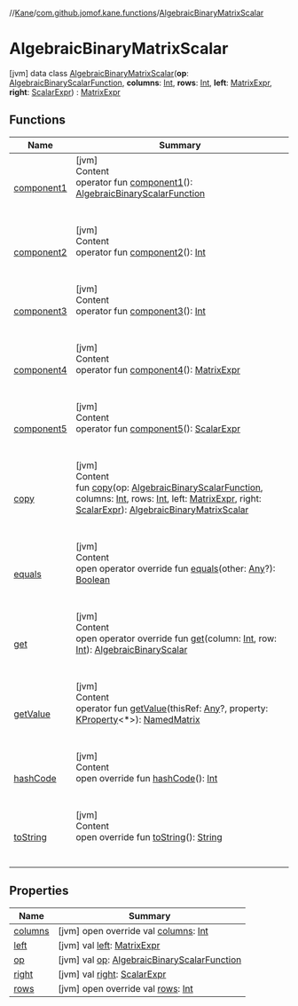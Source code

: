 //[Kane](../../index.md)/[com.github.jomof.kane.functions](../index.md)/[AlgebraicBinaryMatrixScalar](index.md)



# AlgebraicBinaryMatrixScalar  
 [jvm] data class [AlgebraicBinaryMatrixScalar](index.md)(**op**: [AlgebraicBinaryScalarFunction](../-algebraic-binary-scalar-function/index.md), **columns**: [Int](https://kotlinlang.org/api/latest/jvm/stdlib/kotlin/-int/index.html), **rows**: [Int](https://kotlinlang.org/api/latest/jvm/stdlib/kotlin/-int/index.html), **left**: [MatrixExpr](../../com.github.jomof.kane.impl/-matrix-expr/index.md), **right**: [ScalarExpr](../../com.github.jomof.kane.impl/-scalar-expr/index.md)) : [MatrixExpr](../../com.github.jomof.kane.impl/-matrix-expr/index.md)   


## Functions  
  
|  Name|  Summary| 
|---|---|
| <a name="com.github.jomof.kane.functions/AlgebraicBinaryMatrixScalar/component1/#/PointingToDeclaration/"></a>[component1](component1.md)| <a name="com.github.jomof.kane.functions/AlgebraicBinaryMatrixScalar/component1/#/PointingToDeclaration/"></a>[jvm]  <br>Content  <br>operator fun [component1](component1.md)(): [AlgebraicBinaryScalarFunction](../-algebraic-binary-scalar-function/index.md)  <br><br><br>
| <a name="com.github.jomof.kane.functions/AlgebraicBinaryMatrixScalar/component2/#/PointingToDeclaration/"></a>[component2](component2.md)| <a name="com.github.jomof.kane.functions/AlgebraicBinaryMatrixScalar/component2/#/PointingToDeclaration/"></a>[jvm]  <br>Content  <br>operator fun [component2](component2.md)(): [Int](https://kotlinlang.org/api/latest/jvm/stdlib/kotlin/-int/index.html)  <br><br><br>
| <a name="com.github.jomof.kane.functions/AlgebraicBinaryMatrixScalar/component3/#/PointingToDeclaration/"></a>[component3](component3.md)| <a name="com.github.jomof.kane.functions/AlgebraicBinaryMatrixScalar/component3/#/PointingToDeclaration/"></a>[jvm]  <br>Content  <br>operator fun [component3](component3.md)(): [Int](https://kotlinlang.org/api/latest/jvm/stdlib/kotlin/-int/index.html)  <br><br><br>
| <a name="com.github.jomof.kane.functions/AlgebraicBinaryMatrixScalar/component4/#/PointingToDeclaration/"></a>[component4](component4.md)| <a name="com.github.jomof.kane.functions/AlgebraicBinaryMatrixScalar/component4/#/PointingToDeclaration/"></a>[jvm]  <br>Content  <br>operator fun [component4](component4.md)(): [MatrixExpr](../../com.github.jomof.kane.impl/-matrix-expr/index.md)  <br><br><br>
| <a name="com.github.jomof.kane.functions/AlgebraicBinaryMatrixScalar/component5/#/PointingToDeclaration/"></a>[component5](component5.md)| <a name="com.github.jomof.kane.functions/AlgebraicBinaryMatrixScalar/component5/#/PointingToDeclaration/"></a>[jvm]  <br>Content  <br>operator fun [component5](component5.md)(): [ScalarExpr](../../com.github.jomof.kane.impl/-scalar-expr/index.md)  <br><br><br>
| <a name="com.github.jomof.kane.functions/AlgebraicBinaryMatrixScalar/copy/#com.github.jomof.kane.functions.AlgebraicBinaryScalarFunction#kotlin.Int#kotlin.Int#com.github.jomof.kane.impl.MatrixExpr#com.github.jomof.kane.impl.ScalarExpr/PointingToDeclaration/"></a>[copy](copy.md)| <a name="com.github.jomof.kane.functions/AlgebraicBinaryMatrixScalar/copy/#com.github.jomof.kane.functions.AlgebraicBinaryScalarFunction#kotlin.Int#kotlin.Int#com.github.jomof.kane.impl.MatrixExpr#com.github.jomof.kane.impl.ScalarExpr/PointingToDeclaration/"></a>[jvm]  <br>Content  <br>fun [copy](copy.md)(op: [AlgebraicBinaryScalarFunction](../-algebraic-binary-scalar-function/index.md), columns: [Int](https://kotlinlang.org/api/latest/jvm/stdlib/kotlin/-int/index.html), rows: [Int](https://kotlinlang.org/api/latest/jvm/stdlib/kotlin/-int/index.html), left: [MatrixExpr](../../com.github.jomof.kane.impl/-matrix-expr/index.md), right: [ScalarExpr](../../com.github.jomof.kane.impl/-scalar-expr/index.md)): [AlgebraicBinaryMatrixScalar](index.md)  <br><br><br>
| <a name="kotlin/Any/equals/#kotlin.Any?/PointingToDeclaration/"></a>[equals](../../com.github.jomof.kane.impl.types/-double-algebraic-type/index.md#%5Bkotlin%2FAny%2Fequals%2F%23kotlin.Any%3F%2FPointingToDeclaration%2F%5D%2FFunctions%2F-245655576)| <a name="kotlin/Any/equals/#kotlin.Any?/PointingToDeclaration/"></a>[jvm]  <br>Content  <br>open operator override fun [equals](../../com.github.jomof.kane.impl.types/-double-algebraic-type/index.md#%5Bkotlin%2FAny%2Fequals%2F%23kotlin.Any%3F%2FPointingToDeclaration%2F%5D%2FFunctions%2F-245655576)(other: [Any](https://kotlinlang.org/api/latest/jvm/stdlib/kotlin/-any/index.html)?): [Boolean](https://kotlinlang.org/api/latest/jvm/stdlib/kotlin/-boolean/index.html)  <br><br><br>
| <a name="com.github.jomof.kane.functions/AlgebraicBinaryMatrixScalar/get/#kotlin.Int#kotlin.Int/PointingToDeclaration/"></a>[get](get.md)| <a name="com.github.jomof.kane.functions/AlgebraicBinaryMatrixScalar/get/#kotlin.Int#kotlin.Int/PointingToDeclaration/"></a>[jvm]  <br>Content  <br>open operator override fun [get](get.md)(column: [Int](https://kotlinlang.org/api/latest/jvm/stdlib/kotlin/-int/index.html), row: [Int](https://kotlinlang.org/api/latest/jvm/stdlib/kotlin/-int/index.html)): [AlgebraicBinaryScalar](../-algebraic-binary-scalar/index.md)  <br><br><br>
| <a name="com.github.jomof.kane.functions/AlgebraicBinaryMatrixScalar/getValue/#kotlin.Any?#kotlin.reflect.KProperty[*]/PointingToDeclaration/"></a>[getValue](get-value.md)| <a name="com.github.jomof.kane.functions/AlgebraicBinaryMatrixScalar/getValue/#kotlin.Any?#kotlin.reflect.KProperty[*]/PointingToDeclaration/"></a>[jvm]  <br>Content  <br>operator fun [getValue](get-value.md)(thisRef: [Any](https://kotlinlang.org/api/latest/jvm/stdlib/kotlin/-any/index.html)?, property: [KProperty](https://kotlinlang.org/api/latest/jvm/stdlib/kotlin.reflect/-k-property/index.html)<*>): [NamedMatrix](../../com.github.jomof.kane.impl/-named-matrix/index.md)  <br><br><br>
| <a name="kotlin/Any/hashCode/#/PointingToDeclaration/"></a>[hashCode](../../com.github.jomof.kane.impl.types/-double-algebraic-type/index.md#%5Bkotlin%2FAny%2FhashCode%2F%23%2FPointingToDeclaration%2F%5D%2FFunctions%2F-245655576)| <a name="kotlin/Any/hashCode/#/PointingToDeclaration/"></a>[jvm]  <br>Content  <br>open override fun [hashCode](../../com.github.jomof.kane.impl.types/-double-algebraic-type/index.md#%5Bkotlin%2FAny%2FhashCode%2F%23%2FPointingToDeclaration%2F%5D%2FFunctions%2F-245655576)(): [Int](https://kotlinlang.org/api/latest/jvm/stdlib/kotlin/-int/index.html)  <br><br><br>
| <a name="com.github.jomof.kane.functions/AlgebraicBinaryMatrixScalar/toString/#/PointingToDeclaration/"></a>[toString](to-string.md)| <a name="com.github.jomof.kane.functions/AlgebraicBinaryMatrixScalar/toString/#/PointingToDeclaration/"></a>[jvm]  <br>Content  <br>open override fun [toString](to-string.md)(): [String](https://kotlinlang.org/api/latest/jvm/stdlib/kotlin/-string/index.html)  <br><br><br>


## Properties  
  
|  Name|  Summary| 
|---|---|
| <a name="com.github.jomof.kane.functions/AlgebraicBinaryMatrixScalar/columns/#/PointingToDeclaration/"></a>[columns](columns.md)| <a name="com.github.jomof.kane.functions/AlgebraicBinaryMatrixScalar/columns/#/PointingToDeclaration/"></a> [jvm] open override val [columns](columns.md): [Int](https://kotlinlang.org/api/latest/jvm/stdlib/kotlin/-int/index.html)   <br>
| <a name="com.github.jomof.kane.functions/AlgebraicBinaryMatrixScalar/left/#/PointingToDeclaration/"></a>[left](left.md)| <a name="com.github.jomof.kane.functions/AlgebraicBinaryMatrixScalar/left/#/PointingToDeclaration/"></a> [jvm] val [left](left.md): [MatrixExpr](../../com.github.jomof.kane.impl/-matrix-expr/index.md)   <br>
| <a name="com.github.jomof.kane.functions/AlgebraicBinaryMatrixScalar/op/#/PointingToDeclaration/"></a>[op](op.md)| <a name="com.github.jomof.kane.functions/AlgebraicBinaryMatrixScalar/op/#/PointingToDeclaration/"></a> [jvm] val [op](op.md): [AlgebraicBinaryScalarFunction](../-algebraic-binary-scalar-function/index.md)   <br>
| <a name="com.github.jomof.kane.functions/AlgebraicBinaryMatrixScalar/right/#/PointingToDeclaration/"></a>[right](right.md)| <a name="com.github.jomof.kane.functions/AlgebraicBinaryMatrixScalar/right/#/PointingToDeclaration/"></a> [jvm] val [right](right.md): [ScalarExpr](../../com.github.jomof.kane.impl/-scalar-expr/index.md)   <br>
| <a name="com.github.jomof.kane.functions/AlgebraicBinaryMatrixScalar/rows/#/PointingToDeclaration/"></a>[rows](rows.md)| <a name="com.github.jomof.kane.functions/AlgebraicBinaryMatrixScalar/rows/#/PointingToDeclaration/"></a> [jvm] open override val [rows](rows.md): [Int](https://kotlinlang.org/api/latest/jvm/stdlib/kotlin/-int/index.html)   <br>

